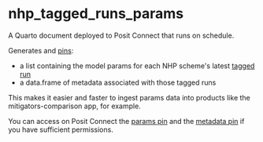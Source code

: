 # nhp_tagged_runs_params

A Quarto document deployed to Posit Connect that runs on schedule.

Generates and [pins](https://pins.rstudio.com/):

* a list containing the model params for each NHP scheme's latest [tagged run](https://connect.strategyunitwm.nhs.uk/nhp/tagged_runs)
* a data.frame of metadata associated with those tagged runs

This makes it easier and faster to ingest params data into products like the mitigators-comparison app, for example.

You can access on Posit Connect the [params pin](https://connect.strategyunitwm.nhs.uk/content/32c7f642-e420-448d-b888-bf655fc8fa8b/) and the [metadata pin](https://connect.strategyunitwm.nhs.uk/content/811dbaf9-18fe-43aa-bf8e-06b0df66004e/) if you have sufficient permissions.
